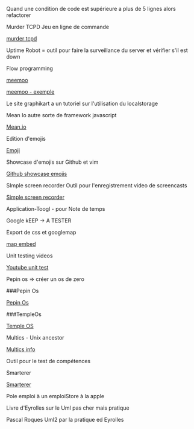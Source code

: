 Quand une condition de code est supérieure a plus de 5 lignes alors refactorer

Murder TCPD Jeu en ligne de commande

[murder tcpd](https://github.com/veltman/clmystery)

Uptime Robot = outil pour faire la surveillance du server et vérifier s'il est down

Flow programming

[meemoo](http://meemoo.org/)

[meemoo - exemple](http://meemoo.org/iframework/#example/cam2gif)

Le site graphikart a un tutoriel sur l'utilisation du localstorage

Mean Io autre sorte de framework javascript

[Mean.io](http://mean.io)

Edition d'emojis

[Emoji](http://www.emoji-cheat-sheet.com/)

Showcase d'emojis sur Github et vim 

[Github showcase emojis](https://github.com/showcases/emoji)


SImple screen recorder Outil pour l'enregistrement video de screencasts

[Simple screen recorder](http://www.maartenbaert.be/simplescreenrecorder/)


Application-Toogl - pour Note de temps

Google kEEP -> A TESTER

Export de css et googlemap

[map embed](http://www.map-embed.com/)

Unit testing videos 

[Youtube unit test](http://www.youtube.com/watch?v=dJUVNFxrK_4&list=PLJWbyYSUTZ2BWkvn9D2BLG_UmliiAbOZA)

Pepin os => créer un os de zero 

###Pepin Os

[Pepin Os](http://a.michelizza.free.fr/pmwiki.php?n=Main.HomePage)

###TempleOs

[Temple OS](http://www.templeos.org/)

Multics - Unix ancestor

[Multics info](http://www.multicians.org/multics.html)

Outil pour le test de compétences

Smarterer

[Smarterer](http://smarterer.com/)


Pole emploi à un emploiStore à la apple

Livre d'Eyrolles sur le Uml pas cher mais pratique 

Pascal Roques Uml2 par la pratique ed Eyrolles

